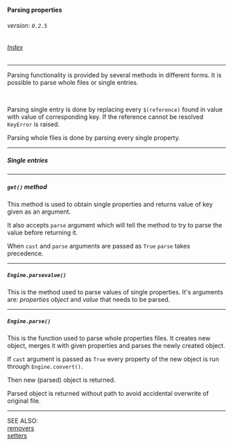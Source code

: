 #### Parsing properties
###### _version: `0.2.5`_

###### [Index](index.mdown)
----

Parsing functionality is provided by several methods in different forms. 
It is possible to parse whole files or single entries.

&nbsp;

Parsing single entry is done by replacing every `$(reference)` found in value 
with value of corresponding key. 
If the reference cannot be resolved `KeyError` is raised. 

Parsing whole files is done by parsing every single property.


----

##### Single entries
----
##### `get()` method

This method is used to obtain single properties and returns value of key given 
as an argument. 

It also accepts `parse` argument which will tell the method to try to parse 
the value before returning it.

When `cast` and `parse` arguments are passed as `True` `parse` takes precedence. 


----

##### `Engine.parsevalue()`

This is the method used to parse values of single properties. 
It's arguments are: *properties object* and *value* that needs to be parsed.


----

##### `Engine.parse()`

This is the function used to parse whole properties files. 
It creates new object, merges it with given properties and parses the newly created 
object. 

If `cast` argument is passed as `True` every property of the new object is run through 
`Engine.convert()`.

Then new (parsed) object is returned.

Parsed object is returned without path to avoid accidental overwrite of original file.


----

SEE ALSO:  
[removers](removers.mdown)  
[setters](setters.mdown)
